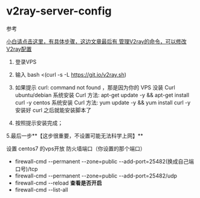 # v2ray-server-config


参考

[小白请点击这里，有具体步骤，这边文章最后有 管理V2ray的命令，可以修改V2ray配置](https://github.com/233boy/v2ray/wiki/V2Ray%E6%90%AD%E5%BB%BA%E8%AF%A6%E7%BB%86%E5%9B%BE%E6%96%87%E6%95%99%E7%A8%8B)
1. 登录VPS

2. 输入  bash <(curl -s -L https://git.io/v2ray.sh)

3. 如果提示 curl: command not found ，那是因为你的 VPS 没装 Curl
    ubuntu/debian 系统安装 Curl 方法: apt-get update -y && apt-get install curl -y
    centos 系统安装 Curl 方法: yum update -y && yum install curl -y
    安装好 curl 之后就能安装脚本了

4. 按照提示安装完成；

5.最后一步**【这步很重要，不设置可能无法科学上网】**
 
  设置 centos7 的vps开放 防火墙端口（你设置的那个端口）
  
  
* firewall-cmd --permanent --zone=public --add-port=25482(换成自己端口号)/tcp
* firewall-cmd --permanent --zone=public --add-port=25482/udp
* firewall-cmd --reload
**查看是否开启**
* firewall-cmd --list-all

   
